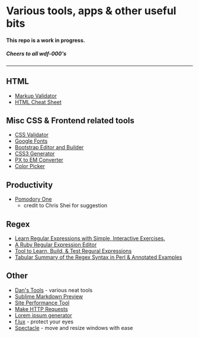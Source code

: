 # Various tools, apps & other useful bits

#### This repo is a work in progress.
##### _Cheers to all wdf-000's_

----

## HTML

* [Markup Validator](https://validator.w3.org/)
* [HTML Cheat Sheet](http://www.cril.univ-artois.fr/~lecoutre/teaching/web/sheets/HTML.pdf)

## Misc CSS & Frontend related tools

* [CSS Validator](https://jigsaw.w3.org/css-validator/)
* [Google Fonts](https://fonts.google.com/)
* [Bootstrap Editor and Builder](http://www.bootply.com/)
* [CSS3 Generator](http://css3generator.com/)
* [PX to EM Converter](http://pxtoem.com/)
* [Color Picker](http://www.colorpicker.com/)

## Productivity

* [Pomodory One](https://itunes.apple.com/us/app/pomodoro-one/id907364780?mt=12)
    * credit to Chris Shei for suggestion

## Regex

* [Learn Regular Expressions with Simple, Interactive Exercises.](http://regexone.com/)
* [A Ruby Regular Expression Editor](http://rubular.com/)
* [Tool to Learn, Build, & Test Regural Expressions](http://www.regexr.com/)
* [Tabular Summary of the Regex Syntax in Perl & Annotated Examples](http://www.cs.tut.fi/~jkorpela/perl/regexp.html)

## Other

* [Dan's Tools](http://www.danstools.com/) - various neat tools
* [Sublime Markdown Preview](https://github.com/revolunet/sublimetext-markdown-preview)
* [Site Performance Tool](http://www.webpagetest.org/)
* [Make HTTP Requests](https://www.hurl.it/)
* [Lorem ipsum generator](http://www.lipsum.com/feed/html)
* [f.lux](https://justgetflux.com/) - protect your eyes
* [Spectacle](https://www.spectacleapp.com/) - move and resize windows with ease
